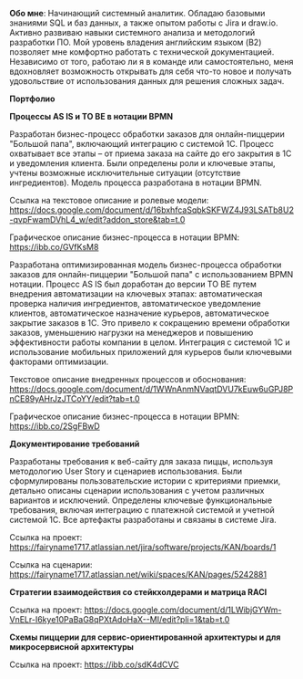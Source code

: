 **Обо мне**:
Начинающий системный аналитик. Обладаю базовыми знаниями SQL и баз данных, а также опытом работы с Jira и draw.io. Активно развиваю навыки системного анализа и методологий разработки ПО. Мой уровень владения английским языком (B2) позволяет мне комфортно работать с технической документацией. Независимо от того, работаю ли я в команде или самостоятельно, меня вдохновляет возможность открывать для себя что-то новое и получать удовольствие от использования данных для решения сложных задач.

**Портфолио**

**Процессы AS IS и TO BE в нотации BPMN**

Разработан бизнес-процесс обработки заказов для онлайн-пиццерии "Большой папа", включающий интеграцию с системой 1С. Процесс охватывает все этапы – от приема заказа на сайте до его закрытия в 1С и уведомления клиента. Были определены роли и ключевые этапы, учтены возможные исключительные ситуации (отсутствие ингредиентов). Модель процесса разработана в нотации BPMN.

Ссылка на текстовое описание и ролевые модели: 
https://docs.google.com/document/d/16bxhfcaSqbkSKFWZ4J93LSATb8U2-qvpFwamDVhL4_w/edit?addon_store&tab=t.0

Графическое описание бизнес-процесса в нотации BPMN: https://ibb.co/GVfKsM8

Разработана оптимизированная модель бизнес-процесса обработки заказов для онлайн-пиццерии "Большой папа" с использованием BPMN нотации. Процесс AS IS был доработан до версии TO BE путем внедрения автоматизации на ключевых этапах: автоматическая проверка наличия ингредиентов, автоматическое уведомление клиентов, автоматическое назначение курьеров, автоматическое закрытие заказов в 1С. Это привело к сокращению времени обработки заказов, уменьшению нагрузки на менеджеров и повышению эффективности работы компании в целом. Интеграция с системой 1С и использование мобильных приложений для курьеров были ключевыми факторами оптимизации.

Текстовое описание внедренных процессов и обоснования: https://docs.google.com/document/d/1WWnAnmNVaqtDVU7kEuw6uGPJ8PnCE89yAHrJzJTCoYY/edit?tab=t.0

Графическое описание бизнес-процесса в нотации BPMN: https://ibb.co/2SgFBwD



**Документирование требований**

Разработаны требования к веб-сайту для заказа пиццы, используя методологию User Story и сценариев использования. Были сформулированы пользовательские истории с критериями приемки, детально описаны сценарии использования с учетом различных вариантов и исключений. Определены ключевые функциональные требования, включая интеграцию с платежной системой и учетной системой 1С. Все артефакты разработаны и связаны в системе Jira.

Ссылка на проект: https://fairyname1717.atlassian.net/jira/software/projects/KAN/boards/1

Ссылка на сценарии: https://fairyname1717.atlassian.net/wiki/spaces/KAN/pages/5242881


**Стратегии взаимодействия со стейкхолдерами и матрица RACI**

Ссылка на проект: https://docs.google.com/document/d/1LWibjGYWm-VnELr-I6kye10PaBaG8qPXtAdoHaX--MI/edit?pli=1&tab=t.0
 
**Схемы пиццерии для сервис-ориентированной архитектуры и для микросервисной архитектуры**

Ссылка на проект: https://ibb.co/sdK4dCVC
